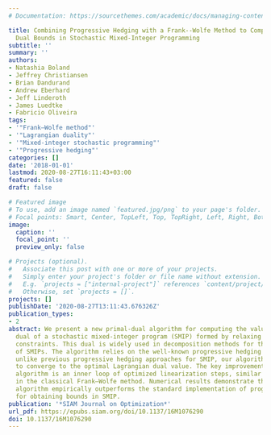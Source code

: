 ```yaml
---
# Documentation: https://sourcethemes.com/academic/docs/managing-content/

title: Combining Progressive Hedging with a Frank--Wolfe Method to Compute Lagrangian
  Dual Bounds in Stochastic Mixed-Integer Programming
subtitle: ''
summary: ''
authors:
- Natashia Boland
- Jeffrey Christiansen
- Brian Dandurand
- Andrew Eberhard
- Jeff Linderoth
- James Luedtke
- Fabricio Oliveira
tags:
- '"Frank–Wolfe method"'
- '"Lagrangian duality"'
- '"Mixed-integer stochastic programming"'
- '"Progressive hedging"'
categories: []
date: '2018-01-01'
lastmod: 2020-08-27T16:11:43+03:00
featured: false
draft: false

# Featured image
# To use, add an image named `featured.jpg/png` to your page's folder.
# Focal points: Smart, Center, TopLeft, Top, TopRight, Left, Right, BottomLeft, Bottom, BottomRight.
image:
  caption: ''
  focal_point: ''
  preview_only: false

# Projects (optional).
#   Associate this post with one or more of your projects.
#   Simply enter your project's folder or file name without extension.
#   E.g. `projects = ["internal-project"]` references `content/project/deep-learning/index.md`.
#   Otherwise, set `projects = []`.
projects: []
publishDate: '2020-08-27T13:11:43.676326Z'
publication_types:
- 2
abstract: We present a new primal-dual algorithm for computing the value of the Lagrangian
  dual of a stochastic mixed-integer program (SMIP) formed by relaxing its nonanticipativity
  constraints. This dual is widely used in decomposition methods for the solution
  of SMIPs. The algorithm relies on the well-known progressive hedging method, but
  unlike previous progressive hedging approaches for SMIP, our algorithm can be shown
  to converge to the optimal Lagrangian dual value. The key improvement in the new
  algorithm is an inner loop of optimized linearization steps, similar to those taken
  in the classical Frank–Wolfe method. Numerical results demonstrate that our new
  algorithm empirically outperforms the standard implementation of progressive hedging
  for obtaining bounds in SMIP.
publication: '*SIAM Journal on Optimization*'
url_pdf: https://epubs.siam.org/doi/10.1137/16M1076290
doi: 10.1137/16M1076290
---
```


